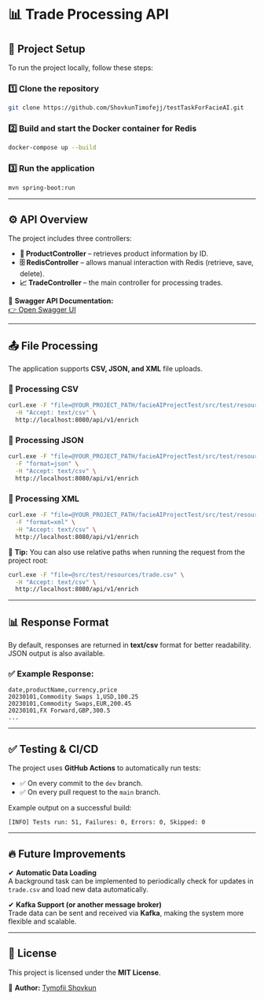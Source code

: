 # 📊 Trade Processing API

## 🚀 Project Setup  

To run the project locally, follow these steps:  

### 1️⃣ Clone the repository  
```sh
git clone https://github.com/ShovkunTimofejj/testTaskForFacieAI.git  
```

### 2️⃣ Build and start the Docker container for Redis  
```sh
docker-compose up --build
```

### 3️⃣ Run the application  
```sh
mvn spring-boot:run
```

---

## ⚙️ API Overview  

The project includes three controllers:  

- **🛒 ProductController** – retrieves product information by ID.  
- **🗄️ RedisController** – allows manual interaction with Redis (retrieve, save, delete).  
- **📈 TradeController** – the main controller for processing trades.  

📌 **Swagger API Documentation:**  
[👉 Open Swagger UI](http://localhost:8080/swagger-ui/index.html#/)

---

## 📤 File Processing  

The application supports **CSV, JSON, and XML** file uploads.  

### 📌 Processing CSV  
```sh
curl.exe -F "file=@YOUR_PROJECT_PATH/facieAIProjectTest/src/test/resources/trade.csv" \
  -H "Accept: text/csv" \
  http://localhost:8080/api/v1/enrich
```

### 📌 Processing JSON  
```sh
curl.exe -F "file=@YOUR_PROJECT_PATH/facieAIProjectTest/src/test/resources/trade.json" \
  -F "format=json" \
  -H "Accept: text/csv" \
  http://localhost:8080/api/v1/enrich
```

### 📌 Processing XML  
```sh
curl.exe -F "file=@YOUR_PROJECT_PATH/facieAIProjectTest/src/test/resources/trade.xml" \
  -F "format=xml" \
  -H "Accept: text/csv" \
  http://localhost:8080/api/v1/enrich
```

🔹 **Tip:** You can also use relative paths when running the request from the project root:  
```sh
curl.exe -F "file=@src/test/resources/trade.csv" \
  -H "Accept: text/csv" \
  http://localhost:8080/api/v1/enrich
```

---

## 📊 Response Format  

By default, responses are returned in **text/csv** format for better readability. JSON output is also available.  

### ✅ Example Response:  
```
date,productName,currency,price
20230101,Commodity Swaps 1,USD,100.25
20230101,Commodity Swaps,EUR,200.45
20230101,FX Forward,GBP,300.5
...
```

---

## ✅ Testing & CI/CD  

The project uses **GitHub Actions** to automatically run tests:  
- ✅ On every commit to the `dev` branch.  
- ✅ On every pull request to the `main` branch.  

Example output on a successful build:  
```
[INFO] Tests run: 51, Failures: 0, Errors: 0, Skipped: 0
```

---

## 🔥 Future Improvements  

✔ **Automatic Data Loading**  
A background task can be implemented to periodically check for updates in `trade.csv` and load new data automatically.  

✔ **Kafka Support (or another message broker)**  
Trade data can be sent and received via **Kafka**, making the system more flexible and scalable.  

---

## 📜 License  

This project is licensed under the **MIT License**.  

📌 **Author:** [Tymofii Shovkun](https://github.com/ShovkunTimofejj)  

